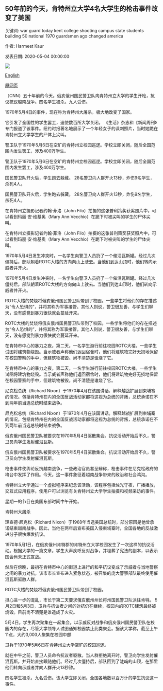 ## 50年前的今天，肯特州立大学4名大学生的枪击事件改变了美国

关键词: war guard today kent college shooting campus state students building 50 national 1970 guardsmen ago changed america

作者: Harmeet Kaur

发表日期: 2020-05-04 00:00:00

![](https://cdn.cnn.com/cnnnext/dam/assets/200503111346-01b-kent-state-shootings-super-tease.jpg)

[English](50%20years%20ago%20today%2C%20the%20shooting%20of%204%20college%20students%20at%20Kent%20State%20changed%20America.md)

[原网页](https://edition.cnn.com/2020/05/04/us/kent-state-shooting-50th-anniversary-trnd/index.html)

（CNN）五十年前的今天，俄亥俄州国民警卫队向肯特州立大学的学生开枪，抗议抗议越南战争。四名学生被杀。九人受伤。

1970年5月4日的事件，现在称为肯特州大屠杀，极大地改变了国家。

它引发了全国性的学生罢工，迫使数百所大学关闭。 《生活》杂志和《新闻周刊》专门报道了该事件。纽约时报著名地展示了一个年轻女子的讽刺照片，当时她跪在肯特州立大学学生的尸体上尖叫。

警卫队于1970年5月6日在空旷的肯特州立校园巡逻。学校立即关闭，随后全国范围内发生罢工，涉及400万学生。

警卫队于1970年5月6日在空旷的肯特州立校园巡逻。学校立即关闭，随后全国范围内发生罢工，涉及400万学生。

国民警卫队开火后，学生跑去躲藏。 28名警卫向人群开火13秒，炸伤9名学生，杀死4人。

国民警卫队开火后，学生跑去躲藏。 28名警卫向人群开火13秒，炸伤9名学生，杀死4人。

在肯特州立摄影记者约翰·菲洛（John Filo）拍摄的这张普利策奖获奖照片中，可以看到玛丽·安·维基奥（Mary Ann Vecchio）在跪下时被尖叫的学生的尸体尖叫。

在肯特州立摄影记者约翰·菲洛（John Filo）拍摄的这张普利策奖获奖照片中，可以看到玛丽·安·维基奥（Mary Ann Vecchio）在跪下时被尖叫的学生的尸体尖叫。

1970年5月4日发生冲突时，一名学生向警卫人员扔了一个催泪瓦斯罐。经过几次僵持后，部队朝着ROTC大楼的方向向山上驶去。当他们到达山顶时，他们转向示威者并开火。

1970年5月4日发生冲突时，一名学生向警卫人员扔了一个催泪瓦斯罐。经过几次僵持后，部队朝着ROTC大楼的方向向山上驶去。当他们到达山顶时，他们转向示威者并开火。

ROTC大楼的焚烧将俄亥俄州国民警卫队带到了校园。一些学生将他们的存在描述为“令人恐惧的”，并将其称为军事接管。其他人则说，警卫很友善，与学生们聊天，没有感觉到暴力很快就会蔓延开来。

ROTC大楼的焚烧将俄亥俄州国民警卫队带到了校园。一些学生将他们的存在描述为“令人恐惧的”，并将其称为军事接管。其他人则说，警卫很友善，与学生们聊天，没有感觉到暴力很快就会蔓延开来。

在肯特市中心的暴力之夜，第二天，一名学生游行前往校园ROTC大楼。一些学生试图将建筑物烧毁。当示威者声称他们返回宿舍时，他们将建筑物完好无损地保留在校园警察的手中，但建筑物被毁。尚不清楚是谁烧了它。

在肯特市中心的暴力之夜，第二天，一名学生游行前往校园ROTC大楼。一些学生试图将建筑物烧毁。当示威者声称他们返回宿舍时，他们将建筑物完好无损地保留在校园警察的手中，但建筑物被毁。尚不清楚是谁烧了它。

尼克松总统（Richard Nixon）于1970年4月在该国讲话，解释越战扩展到柬埔寨的情况。包括肯特州在内的全国反战活动家都将这视为总统的背叛，总统承诺在不到两年前当选总统时结束战争。

尼克松总统（Richard Nixon）于1970年4月在该国讲话，解释越战扩展到柬埔寨的情况。包括肯特州在内的全国反战活动家都将这视为总统的背叛，总统承诺在不到两年前当选总统时结束战争。

俄亥俄州国民警卫队被要求在1970年5月4日驱散集会。抗议活动开始后不久，警卫员向学生发射催泪瓦斯。

俄亥俄州国民警卫队被要求在1970年5月4日驱散集会。抗议活动开始后不久，警卫员向学生发射催泪瓦斯。

枪击事件使舆论反抗越南战争，一些政治官员甚至辩称，枪击事件在尼克松政府的垮台中发挥了作用。今天，这一事件象征着越南战争带来的政治和社会鸿沟。

肯特州立大学通过一个虚拟程序来纪念该活动，该程序包括烛光守夜，广播播放，交互式应用程序，使用户可以浏览有关肯特州立大学学生拍摄和视频采访的事件。

星期一的节目在美国东部时间中午开始。

肯特州大屠杀

理查德·尼克松（Richard Nixon）于1968年当选美国总统时，部分原因是他曾承诺结束越南战争。因此，当他在两年后宣布美国入侵柬埔寨时，全国各地的反战激进分子很快爆发抗议。

1970年5月1日，在俄亥俄州肯特郡的肯特州立大学校园发生了一次这样的抗议活动。根据大学的一篇文章，学生大声疾呼反对战争，并埋葬了宪法的副本，以表示国会尚未正式宣战。

然后在傍晚，最初在肯特市中心的街道上进行的和平抗议变成了示威者与当地警察之间的暴力对抗。该市市长宣布进入紧急状态，被召集的庞大警察部队最终使用催泪瓦斯驱散人群。

ROTC大楼的焚烧将俄亥俄州国民警卫队带到了校园。

担心进一步的混乱，市长于第二天要求俄亥俄州州长将州国民警卫队派往肯特。 5月2日和5月3日，卫兵与抗议者之间的对抗仍在继续，校园内的ROTC建筑最终被烧毁。目前尚不清楚是谁造成了火灾。

5月4日，学生再次聚集在一起集会，以示威反对战争和俄亥俄州国民警卫队在校园内的存在，尽管大学领导人试图通知校园禁止此类聚会。据该大学称，截至上午11点，大约3,000人聚集在校园中部

卫兵于1970年5月6日在肯特州立大学空旷的校园巡逻。

就在中午之前，警卫人员命令抗议者驱散。当人群拒绝离开时，警卫向学生发射催泪瓦斯，并开始直接跟随他们。经过几次僵持后，部队回到了陡峭的山顶，在那里他们转向示威者并向人群开火13秒钟。

四名学生被杀，九名受伤。该大学立即关闭，全国各地数以百万计的学生抗议这一事件。